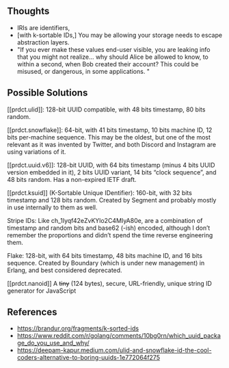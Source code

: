 
## Thoughts

- IRIs are identifiers, 
- [with k-sortable IDs,] You may be allowing your storage needs to escape abstraction layers. 
- "If you ever make these values end-user visible, you are leaking info that you might not realize... why should Alice be allowed to know, to within a second, when Bob created their account? This could be misused, or dangerous, in some applications. "

## Possible Solutions

[[prdct.ulid]]: 128-bit UUID compatible, with 48 bits timestamp, 80 bits random.

[[prdct.snowflake]]: 64-bit, with 41 bits timestamp, 10 bits machine ID, 12 bits per-machine sequence. This may be the oldest, but one of the most relevant as it was invented by Twitter, and both Discord and Instagram are using variations of it.

[[prdct.uuid.v6]]: 128-bit UUID, with 64 bits timestamp (minus 4 bits UUID version embedded in it), 2 bits UUID variant, 14 bits “clock sequence”, and 48 bits random. Has a non-expired IETF draft.

[[prdct.ksuid]] (K-Sortable Unique IDentifier): 160-bit, with 32 bits timestamp and 128 bits random. Created by Segment and probably mostly in use internally to them as well.

Stripe IDs: Like ch_1Iyqf42eZvKYlo2C4MIyA80e, are a combination of timestamp and random bits and base62 (-ish) encoded, although I don’t remember the proportions and didn’t spend the time reverse engineering them.

Flake: 128-bit, with 64 bits timestamp, 48 bits machine ID, and 16 bits sequence. Created by Boundary (which is under new management) in Erlang, and best considered deprecated.

[[prdct.nanoid]]  A ~~tiny~~ (124 bytes), secure, URL-friendly, unique string ID generator for JavaScript 


## References

- https://brandur.org/fragments/k-sorted-ids
- https://www.reddit.com/r/golang/comments/10bg0rn/which_uuid_package_do_you_use_and_why/
- https://deepam-kapur.medium.com/ulid-and-snowflake-id-the-cool-coders-alternative-to-boring-uuids-1e772064f275